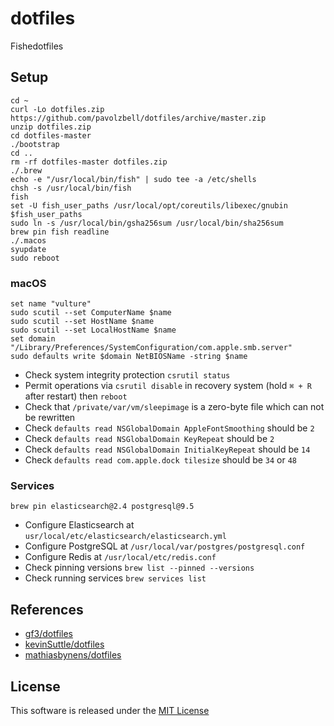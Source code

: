 # dotfiles

Fishedotfiles

## Setup

    cd ~
    curl -Lo dotfiles.zip https://github.com/pavolzbell/dotfiles/archive/master.zip
    unzip dotfiles.zip
    cd dotfiles-master
    ./bootstrap
    cd ..
    rm -rf dotfiles-master dotfiles.zip
    ./.brew
    echo -e "/usr/local/bin/fish" | sudo tee -a /etc/shells
    chsh -s /usr/local/bin/fish
    fish
    set -U fish_user_paths /usr/local/opt/coreutils/libexec/gnubin $fish_user_paths
    sudo ln -s /usr/local/bin/gsha256sum /usr/local/bin/sha256sum
    brew pin fish readline
    ./.macos
    syupdate
    sudo reboot

### macOS

    set name "vulture"
    sudo scutil --set ComputerName $name
    sudo scutil --set HostName $name
    sudo scutil --set LocalHostName $name
    set domain "/Library/Preferences/SystemConfiguration/com.apple.smb.server"
    sudo defaults write $domain NetBIOSName -string $name

* Check system integrity protection `csrutil status`
* Permit operations via `csrutil disable` in recovery system (hold `⌘ + R` after restart) then `reboot`
* Check that `/private/var/vm/sleepimage` is a zero-byte file which can not be rewritten
* Check `defaults read NSGlobalDomain AppleFontSmoothing` should be `2`
* Check `defaults read NSGlobalDomain KeyRepeat` should be `2`
* Check `defaults read NSGlobalDomain InitialKeyRepeat` should be `14`
* Check `defaults read com.apple.dock tilesize` should be `34` or `48`

### Services

    brew pin elasticsearch@2.4 postgresql@9.5

* Configure Elasticsearch at `usr/local/etc/elasticsearch/elasticsearch.yml`
* Configure PostgreSQL at `/usr/local/var/postgres/postgresql.conf`
* Configure Redis at `/usr/local/etc/redis.conf`
* Check pinning versions `brew list --pinned --versions`
* Check running services `brew services list`

## References

* [gf3/dotfiles](https://github.com/gf3/dotfiles)
* [kevinSuttle/dotfiles](https://github.com/kevinSuttle/dotfiles)
* [mathiasbynens/dotfiles](https://github.com/mathiasbynens/dotfiles)

## License

This software is released under the [MIT License](LICENSE.md)
